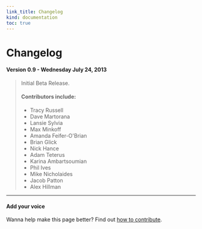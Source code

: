 ```yaml
--- 
link_title: Changelog
kind: documentation
toc: true
---
```


# Changelog

#### Version 0.9 - Wednesday July 24, 2013

> Initial Beta Release. 
> 
> #### Contributors include:
> * Tracy Russell
> * Dave Martorana
> * Lansie Sylvia
> * Max Minkoff
> * Amanda Feifer-O'Brian
> * Brian Glick
> * Nick Hance
> * Adam Teterus
> * Karina Ambartsoumian
> * Phil Ives
> * Mike Nicholaides
> * Jacob Patton
> * Alex Hillman


---

#### Add your voice

Wanna help make this page better? Find out [how to contribute](/7-guides/#6__Contributing_to_this_Guide).
